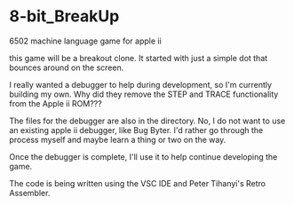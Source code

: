 # 8-bit_BreakUp
6502 machine language game for apple ii

this game will be a breakout clone. It started with just a simple dot that bounces around on the screen. 

I really wanted a debugger to help during development, so I'm currently building my own. Why did they remove the STEP and TRACE functionality from the Apple ii ROM??? 

The files for the debugger are also in the directory. No, I do not want to use an existing apple ii debugger, like Bug Byter. I'd rather go through the process myself and maybe learn a thing or two on the way.

Once the debugger is complete, I'll use it to help continue developing the game.

The code is being written using the VSC IDE and Peter Tihanyi's Retro Assembler.
